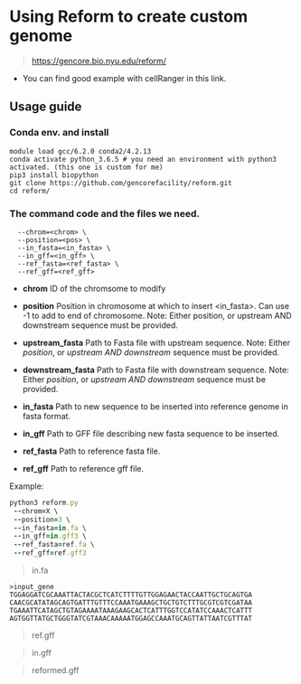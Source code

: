 # Using Reform to create custom genome
> https://gencore.bio.nyu.edu/reform/

- You can find good example with cellRanger in this link.


## Usage guide
### Conda env. and install
```
module load gcc/6.2.0 conda2/4.2.13
conda activate python_3.6.5 # you need an environment with python3 activated. (this one is custom for me)
pip3 install biopython
git clone https://github.com/gencorefacility/reform.git 
cd reform/
```

### The command code and the files we need.
```
  --chrom=<chrom> \
  --position=<pos> \ 
  --in_fasta=<in_fasta> \
  --in_gff=<in_gff> \
  --ref_fasta=<ref_fasta> \
  --ref_gff=<ref_gff>
```
- **chrom** ID of the chromsome to modify

- **position** Position in chromosome at which to insert <in_fasta>. Can use -1 to add to end of chromosome. Note: Either position, or upstream AND downstream sequence must be provided.

- **upstream_fasta** Path to Fasta file with upstream sequence. Note: Either *position*, or *upstream AND downstream* sequence must be provided.

- **downstream_fasta** Path to Fasta file with downstream sequence. Note: Either *position*, or *upstream AND downstream* sequence must be provided.

- **in_fasta** Path to new sequence to be inserted into reference genome in fasta format.

- **in_gff** Path to GFF file describing new fasta sequence to be inserted.

- **ref_fasta** Path to reference fasta file.

- **ref_gff** Path to reference gff file.

Example:
```ruby
python3 reform.py 
 --chrom=X \
 --position=3 \
 --in_fasta=in.fa \
 --in_gff=in.gff3 \
 --ref_fasta=ref.fa \
 --ref_gff=ref.gff3
 ```
 
> in.fa
 ```
 >input_gene
TGGAGGATCGCAAATTACTACGCTCATCTTTTGTTGGAGAACTACCAATTGCTGCAGTGA
CAACGCATATAGCAGTGATTTGTTTCCAAATGAAAGCTGCTGTCTTTGCGTCGTCGATAA
TGAAATTCATAGCTGTAGAAAATAAAGAAGCACTCATTTGGTCCATATCCAAACTCATTT
AGTGGTTATGCTGGGTATCGTAAACAAAAATGGAGCCAAATGCAGTTATTAATCGTTTAT
```

> ref.gff

> in.gff

> reformed.gff
